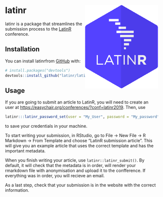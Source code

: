 
<!-- README.md is generated from README.Rmd. Please edit that file -->

# latinr <img src="man/figures/logo.png" align="right"/>

<!-- badges: start -->

<!-- badges: end -->

latinr is a package that streamlines the submission process to the
[LatinR](http://latin-r.com/) conference.

## Installation

You can install latinrfrom [GitHub](https://github.com/) with:

``` r
# install.packages("devtools")
devtools::install_github("latinr/latinr")
```

## Usage

If you are going to submit an article to LatinR, you will need to create
an user at <https://easychair.org/conferences/?conf=latinr2019>. Then,
use

``` r
latinr:::latinr_password_set(user = "My_User", password = "My_password")
```

to save your credentials in your machine.

To start writing your submission, in RStudio, go to File -\> New File
-\> R Markdown -\> From Template and choose “LatinR submission article”.
This will give you an example article that uses the correct template and
has the important metadata.

When you finish writing your article, use `latinr::latinr_submit()`. By
default, it will check that the metadata is in order, will render your
rmarkdown file with anonymisation and upload it to the confference. If
everything was in order, you will recieve an email.

As a last step, check that your submission is in the website with the
correct information.
